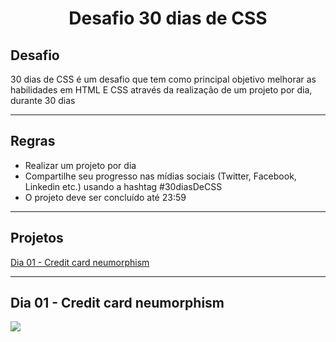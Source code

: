 <h1 align="center">
  Desafio 30 dias de CSS
</h1>

## Desafio 

30 dias de CSS é um desafio que tem como principal objetivo melhorar as habilidades em HTML E CSS através da realização de um projeto por dia, durante 30 dias

--------------------------------------------------------------------------------------------------------------------------------------------------------------

## Regras 

- Realizar um projeto por dia 
- Compartilhe seu progresso nas mídias sociais (Twitter, Facebook, Linkedin etc.) usando a hashtag #30diasDeCSS
- O projeto deve ser concluído até 23:59

--------------------------------------------------------------------------------------------------------------------------------------------------------------

## Projetos

<a href="https://github.com/joao-garcia404/30days-css/tree/main/projects/day1-neumorphismCard">Dia 01 - Credit card neumorphism<a>
  
--------------------------------------------------------------------------------------------------------------------------------------------------------------

## Dia 01 - Credit card neumorphism 

![](./gifs/creditCard-neumorphism.gif)
